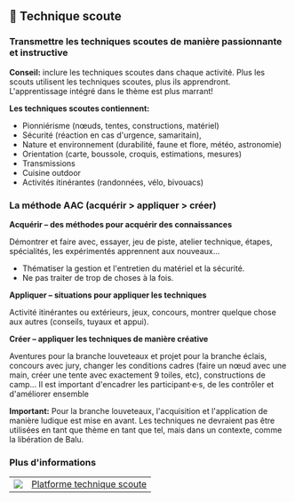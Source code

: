 📕 Technique scoute
-------------------

### Transmettre les techniques scoutes de manière passionnante et instructive

**Conseil:** inclure les techniques scoutes dans chaque activité. Plus les scouts utilisent les techniques scoutes, plus ils apprendront. L'apprentissage intégré dans le thème est plus marrant! 

**Les techniques scoutes contiennent:**

- Pionniérisme (nœuds, tentes, constructions, matériel)
- Sécurité (réaction en cas d'urgence, samaritain),
- Nature et environnement (durabilité, faune et flore, météo, astronomie)
- Orientation (carte, boussole, croquis, estimations, mesures)
- Transmissions
- Cuisine outdoor
- Activités itinérantes (randonnées, vélo, bivouacs)

### La méthode AAC (acquérir > appliquer > créer)

**Acquérir – des méthodes pour acquérir des connaissances**

Démontrer et faire avec, essayer, jeu de piste, atelier technique, étapes, spécialités, les expérimentés apprennent aux nouveaux...

- Thématiser la gestion et l'entretien du matériel et la sécurité.
- Ne pas traiter de trop de choses à la fois.

**Appliquer – situations pour appliquer les techniques**

Activité itinérantes ou extérieurs, jeux, concours, montrer quelque chose aux autres (conseils, tuyaux et appui).

**Créer – appliquer les techniques de manière créative**

Aventures pour la branche louveteaux et projet pour la branche éclais, concours avec jury, changer les conditions cadres (faire un nœud avec une main, créer une tente avec exactement 9 toiles, etc), constructions de camp...
Il est important d'encadrer les participant·e·s, de les contrôler et d'améliorer ensemble

**Important:** Pour la branche louveteaux, l'acquisition et l'application de manière ludique est mise en avant. Les techniques ne devraient pas être utilisées en tant que thème en tant que tel, mais dans un contexte, comme la libération de Balu.





### Plus d'informations
| | |
|---|---|
| ![](images/piktos/www.png) | [Platforme technique scoute][1] |

[1]: https://pfadi.swiss/fr/activites-scoutes/technique-scoute/